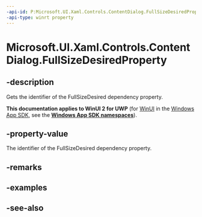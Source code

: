 ```yaml
---
-api-id: P:Microsoft.UI.Xaml.Controls.ContentDialog.FullSizeDesiredProperty
-api-type: winrt property
---
```


<!-- Property syntax
public Windows.UI.Xaml.DependencyProperty FullSizeDesiredProperty { get; }
-->

# Microsoft.UI.Xaml.Controls.ContentDialog.FullSizeDesiredProperty

## -description
Gets the identifier of the FullSizeDesired dependency property.

**This documentation applies to WinUI 2 for UWP** (for [WinUI](/windows/apps/winui/winui3/) in the [Windows App SDK](/windows/apps/windows-app-sdk/), see the **[Windows App SDK namespaces](/windows/windows-app-sdk/api/winrt/)**).

## -property-value
The identifier of the FullSizeDesired dependency property.

## -remarks

## -examples

## -see-also
